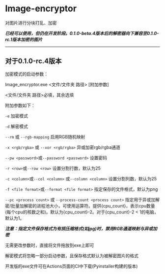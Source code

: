 # Image-encryptor
对图片进行分块打乱、加密

***已经可以使用，但仍在开发阶段。0.1.0-beta.4版本后的解密器向下兼容至0.1.0-rc.1版本加密的图片***

---

## 对于0.1.0-rc.4版本

加密模式的启动参数：

Image_encryptor.exe <文件/文件夹 路径> [附加参数]

<文件/文件夹 路径>必填，其余选填

附加参数如下：

`-e` 加密模式

`-d` 解密模式

`--rm` 或 `--rgb-mapping` 启用RGB随机映射

`-x <rgb/rgba>` 或 `--xor <rgb/rgba>` 异或加密rgb/rgba通道

`--pw <password>`或`--password <password>` 设置密码

`-r <row>`或`--row <row>` 设置分割行数，默认为25

`-c <column>`或`--col <column>` 或`--column <column>` 设置分割列数，默认为25

`-f <file format>`或`--format <file format>` 指定保存的文件格式，默认为png

`--pc <process count>` 或 `--process-count <process count>` 指定用于异或加解密/批量加解密的进程池大小，可使用运算符。提供{cpu_count}，表示cpu数量(每个cpu的核数之和)。默认为{cpu_count}-2。对于{cpu_count}-2 < 1的电脑，默认为1。

***注意：指定文件保存格式为有损压缩格式(如jpg)时，禁用RGB通道映射与异或加密***

无需更改参数时，直接将文件拖放到exe上即可

解密模式将忽略一部分启动参数，且保存格式默认为被解密图片的格式

开发版的exe文件可在Actions页面的CI中下载(Pyinstaller构建的版本)
